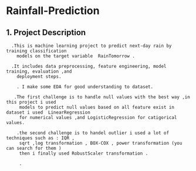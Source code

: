 # Rainfall-Prediction

## 1. Project Description

      .This is machine learning project to predict next-day rain by training classification 
        models on the target variable  RainTomorrow .

      .It includes data preprocessing, feature engineering, model training, evaluation ,and 
        deployment steps.

        . I make some EDA for good understanding to dataset.

       .The first challenge is to handle null values with the best way ,in this project i used 
         models to predict null values based on all feature exist in dataset i used  LinearRegression
         for numerical values ,and LogisticRegression for catigorical values.
         
        .the second challenge is to handel outlier i used a lot of techniques such as : IQR , 
         sqrt ,log transformation , BOX-COX , power transformation (you can search for them ) 
         then i finally used RobustScaler transformation .

         .
          

        

      






        
